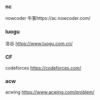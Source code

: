 ### nc

nowcoder 牛客https://ac.nowcoder.com/

### luogu

洛谷 https://www.luogu.com.cn/

### CF

codeforces https://codeforces.com/

### acw

acwing https://www.acwing.com/problem/
